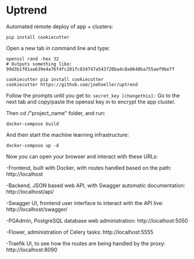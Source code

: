 # Uptrend

Automated remote deploy of app + clusters:

```
pip install cookiecutter
```
Open a new tab in command line and type:
```
openssl rand -hex 32
# Outputs something like: 99d3b1f01aa639e4a76f4fc281fc834747a543720ba4c8a8648ba755aef9be7f

cookiecutter pip install cookiecutter
cookiecutter https://github.com/joehoeller/uptrend
```
Follow the prompts until you get to: ```secret_key [changethis]:``` Go to the next tab and copy/paste 
the openssl key in to encrypt the app cluster.

Then cd /"project_name" folder, and run:
```
docker-compose build
```
And then start the machine learning infrastructure:
```
docker-compose up -d
```

Now you can open your browser and interact with these URLs: 

-Frontend, built with Docker, with routes handled based on the path: http://localhost
 
-Backend, JSON based web API, with Swagger automatic documentation: http://localhost/api/ 

-Swagger UI, frontend user interface to interact with the API live: http://localhost/swagger/ 

-PGAdmin, PostgreSQL database web administration: http://localhost:5050 

-Flower, administration of Celery tasks: http://localhost:5555 

-Traefik UI, to see how the routes are being handled by the proxy: http://localhost:8090

